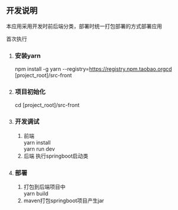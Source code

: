 ## 开发说明
本应用采用开发时前后端分类，部署时统一打包部署的方式部署应用

首次执行
1. ### 安装yarn  
    npm install -g yarn --registry=https://registry.npm.taobao.orgcd [project_root]/src-front
2. ### 项目初始化  
    cd [project_root]/src-front
3. ### 开发调试
    1. 前端  
        yarn install  
        yarn run dev
    2. 后端
        执行springboot启动类
4. ### 部署
    1. 打包到后端项目中  
        yarn build
    2. maven打包springboot项目产生jar 
    